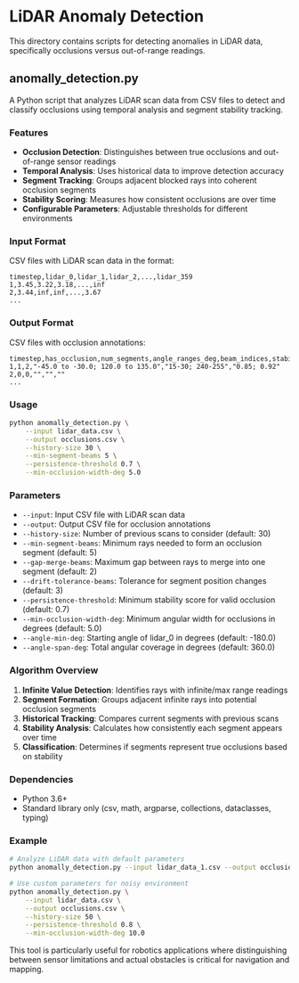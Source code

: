 # LiDAR Anomaly Detection

This directory contains scripts for detecting anomalies in LiDAR data, specifically occlusions versus out-of-range readings.

## anomally_detection.py

A Python script that analyzes LiDAR scan data from CSV files to detect and classify occlusions using temporal analysis and segment stability tracking.

### Features

- **Occlusion Detection**: Distinguishes between true occlusions and out-of-range sensor readings
- **Temporal Analysis**: Uses historical data to improve detection accuracy
- **Segment Tracking**: Groups adjacent blocked rays into coherent occlusion segments
- **Stability Scoring**: Measures how consistent occlusions are over time
- **Configurable Parameters**: Adjustable thresholds for different environments

### Input Format

CSV files with LiDAR scan data in the format:
```
timestep,lidar_0,lidar_1,lidar_2,...,lidar_359
1,3.45,3.22,3.18,...,inf
2,3.44,inf,inf,...,3.67
...
```

### Output Format

CSV files with occlusion annotations:
```
timestep,has_occlusion,num_segments,angle_ranges_deg,beam_indices,stabilities
1,1,2,"-45.0 to -30.0; 120.0 to 135.0","15-30; 240-255","0.85; 0.92"
2,0,0,"","",""
...
```

### Usage

```bash
python anomally_detection.py \
    --input lidar_data.csv \
    --output occlusions.csv \
    --history-size 30 \
    --min-segment-beams 5 \
    --persistence-threshold 0.7 \
    --min-occlusion-width-deg 5.0
```

### Parameters

- `--input`: Input CSV file with LiDAR scan data
- `--output`: Output CSV file for occlusion annotations
- `--history-size`: Number of previous scans to consider (default: 30)
- `--min-segment-beams`: Minimum rays needed to form an occlusion segment (default: 5)
- `--gap-merge-beams`: Maximum gap between rays to merge into one segment (default: 2)
- `--drift-tolerance-beams`: Tolerance for segment position changes (default: 3)
- `--persistence-threshold`: Minimum stability score for valid occlusion (default: 0.7)
- `--min-occlusion-width-deg`: Minimum angular width for occlusions in degrees (default: 5.0)
- `--angle-min-deg`: Starting angle of lidar_0 in degrees (default: -180.0)
- `--angle-span-deg`: Total angular coverage in degrees (default: 360.0)

### Algorithm Overview

1. **Infinite Value Detection**: Identifies rays with infinite/max range readings
2. **Segment Formation**: Groups adjacent infinite rays into potential occlusion segments
3. **Historical Tracking**: Compares current segments with previous scans
4. **Stability Analysis**: Calculates how consistently each segment appears over time
5. **Classification**: Determines if segments represent true occlusions based on stability

### Dependencies

- Python 3.6+
- Standard library only (csv, math, argparse, collections, dataclasses, typing)

### Example

```bash
# Analyze LiDAR data with default parameters
python anomally_detection.py --input lidar_data_1.csv --output occlusions_1.csv

# Use custom parameters for noisy environment
python anomally_detection.py \
    --input lidar_data.csv \
    --output occlusions.csv \
    --history-size 50 \
    --persistence-threshold 0.8 \
    --min-occlusion-width-deg 10.0
```

This tool is particularly useful for robotics applications where distinguishing between sensor limitations and actual obstacles is critical for navigation and mapping.
